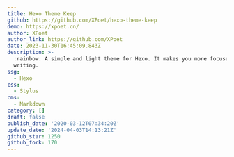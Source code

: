 ```yaml
---
title: Hexo Theme Keep
github: https://github.com/XPoet/hexo-theme-keep
demo: https://xpoet.cn/
author: XPoet
author_link: https://github.com/XPoet
date: 2023-11-30T16:45:09.843Z
description: >-
  :rainbow: A simple and light theme for Hexo. It makes you more focused on
  writing.
ssg:
  - Hexo
css:
  - Stylus
cms:
  - Markdown
category: []
draft: false
publish_date: '2020-03-12T07:34:20Z'
update_date: '2024-04-03T14:13:21Z'
github_star: 1250
github_fork: 170
---
```

